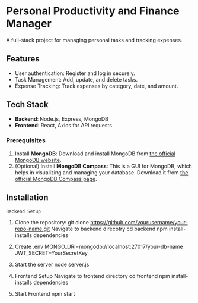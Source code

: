 # Personal Productivity and Finance Manager

A full-stack project for managing personal tasks and tracking expenses.

## Features
- User authentication: Register and log in securely.
- Task Management: Add, update, and delete tasks.
- Expense Tracking: Track expenses by category, date, and amount.

## Tech Stack
- **Backend**: Node.js, Express, MongoDB
- **Frontend**: React, Axios for API requests

### Prerequisites
1. Install **MongoDB**: Download and install MongoDB from [the official MongoDB website](https://www.mongodb.com/try/download/community).
2. (Optional) Install **MongoDB Compass**: This is a GUI for MongoDB, which helps in visualizing and managing your database. Download it from [the official MongoDB Compass page](https://www.mongodb.com/products/compass).

## Installation
    Backend Setup
1. Clone the repository:
   git clone https://github.com/yourusername/your-repo-name.git
  Navigate to backend direcotry
  cd backend
  npm install-installs dependencies

2. Create .env
   MONGO_URI=mongodb://localhost:27017/your-db-name
   JWT_SECRET=YourSecretKey
   
3.  Start the server
   node server.js

4.  Frontend Setup
   Navigate to frontend directory
   cd frontend
   npm install-installs dependencies
    
5.   Start Frontend
    npm start


   
